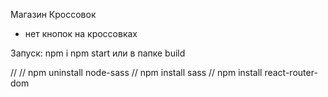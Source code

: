 Магазин Кроссовок

- нет кнопок на кроссовках

Запуск:
npm i
npm start
или в папке build

// 
// npm uninstall node-sass
// npm install sass
// npm install react-router-dom